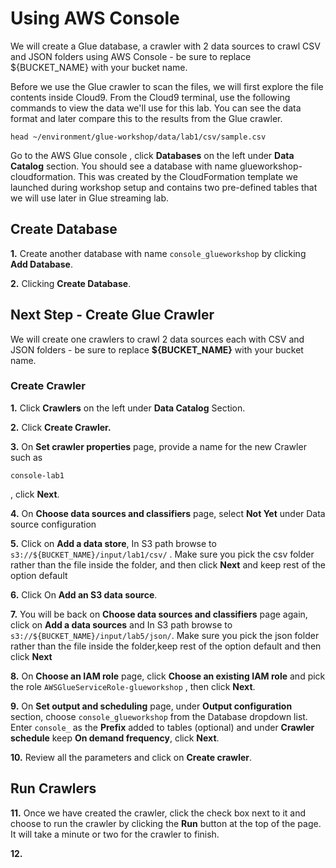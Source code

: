 # Using AWS Console

We will create a Glue database, a crawler with 2 data sources to crawl CSV and JSON folders using AWS Console - be sure to replace ${BUCKET_NAME} with your bucket name.

Before we use the Glue crawler to scan the files, we will first explore the file contents inside Cloud9. From the Cloud9 terminal, use the following commands to view the data we'll use for this lab. You can see the data format and later compare this to the results from the Glue crawler.

```
head ~/environment/glue-workshop/data/lab1/csv/sample.csv

```

Go to the AWS Glue console , click **Databases** on the left under **Data Catalog** section. You should see a database with name glueworkshop-cloudformation. This was created by the CloudFormation template we launched during workshop setup and contains two pre-defined tables that we will use later in Glue streaming lab.

## Create Database

**1.** Create another database with name ``` console_glueworkshop ``` by clicking **Add Database**.

**2.** Clicking **Create Database**.

## Next Step - Create Glue Crawler

We will create one crawlers to crawl 2 data sources each with CSV and JSON folders - be sure to replace **${BUCKET_NAME}** with your bucket name.

### Create Crawler

  **1.** Click **Crawlers** on the left under **Data Catalog** Section.
  
  **2.** Click **Create Crawler.**
  
  **3.** On **Set crawler properties** page, provide a name for the new Crawler such as 
  ``` 
  console-lab1
```
  , click **Next**.
  
  **4.** On **Choose data sources and classifiers** page, select **Not Yet** under Data source configuration 
  
  **5.** Click on **Add a data store**, In S3 path browse to ```s3://${BUCKET_NAME}/input/lab1/csv/``` .
  Make sure you pick the csv folder rather than the file inside the folder, and then click **Next** and keep rest of the option default

 **6.** Click On **Add an S3 data source**.

 **7.** You will be back on **Choose data sources and classifiers** page again, click on **Add a data sources** and In S3 path browse to ```s3://${BUCKET_NAME}/input/lab5/json/```. Make sure you pick the json folder rather than the file inside the folder,keep rest of the option default and then click **Next**

 **8.** On **Choose an IAM role** page, click **Choose an existing IAM role** and pick the role ```AWSGlueServiceRole-glueworkshop```
, then click **Next**.

**9.** On **Set output and scheduling** page, under **Output configuration** section, choose ```console_glueworkshop```
from the Database dropdown list. Enter ``` console_ ```
as the **Prefix** added to tables (optional) and under **Crawler schedule** keep **On demand frequency**, click **Next**.

**10.** Review all the parameters and click on **Create crawler**.

## Run Crawlers

**11.** Once we have created the crawler, click the check box next to it and choose to run the crawler by clicking the **Run** button at the top of the page. It will take a minute or two for the crawler to finish.

**12.** 
